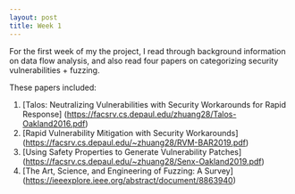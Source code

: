 ```yaml
---
layout: post
title: Week 1
---
```


For the first week of my the project, I read through background information on data flow analysis, and also read four papers on categorizing security vulnerabilities + fuzzing. 

These papers included: 
1. [Talos: Neutralizing Vulnerabilities with Security Workarounds for Rapid Response] (https://facsrv.cs.depaul.edu/zhuang28/Talos-Oakland2016.pdf)
2. [Rapid Vulnerability Mitigation with Security Workarounds] (https://facsrv.cs.depaul.edu/~zhuang28/RVM-BAR2019.pdf)
3. [Using Safety Properties to Generate Vulnerability Patches] (https://facsrv.cs.depaul.edu/~zhuang28/Senx-Oakland2019.pdf)
4. [The Art, Science, and Engineering of Fuzzing: A Survey] (https://ieeexplore.ieee.org/abstract/document/8863940)



